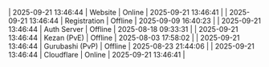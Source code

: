 | 2025-09-21 13:46:44 | Website | Online | 2025-09-21 13:46:41 |
| 2025-09-21 13:46:44 | Registration | Offline | 2025-09-09 16:40:23 |
| 2025-09-21 13:46:44 | Auth Server | Offline | 2025-08-18 09:33:31 |
| 2025-09-21 13:46:44 | Kezan (PvE) | Offline | 2025-08-03 17:58:02 |
| 2025-09-21 13:46:44 | Gurubashi (PvP) | Offline | 2025-08-23 21:44:06 |
| 2025-09-21 13:46:44 | Cloudflare | Online | 2025-09-21 13:46:41 |
